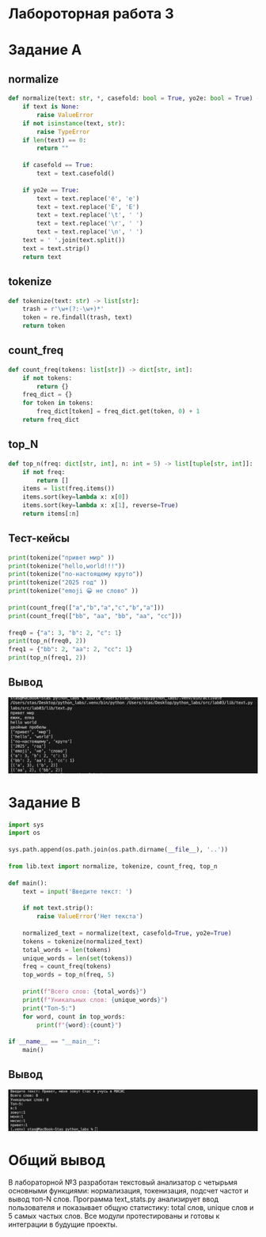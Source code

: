 # Лабороторная работа 3

# Задание A
## normalize

```python
def normalize(text: str, *, casefold: bool = True, yo2e: bool = True) -> str:
    if text is None:
        raise ValueError
    if not isinstance(text, str):
        raise TypeError
    if len(text) == 0:
        return ""

    if casefold == True:
        text = text.casefold()

    if yo2e == True:
        text = text.replace('ё', 'е')
        text = text.replace('Ё', 'Е')
        text = text.replace('\t', ' ')
        text = text.replace('\r', ' ')
        text = text.replace('\n', ' ')
    text = ' '.join(text.split())
    text = text.strip()
    return text
```
## tokenize

```python
def tokenize(text: str) -> list[str]:
    trash = r'\w+(?:-\w+)*'
    token = re.findall(trash, text)
    return token
```
## count_freq

```python
def count_freq(tokens: list[str]) -> dict[str, int]:
    if not tokens:
        return {}
    freq_dict = {}
    for token in tokens:
        freq_dict[token] = freq_dict.get(token, 0) + 1
    return freq_dict
```

## top_N

```python
def top_n(freq: dict[str, int], n: int = 5) -> list[tuple[str, int]]:
    if not freq:
        return []
    items = list(freq.items())
    items.sort(key=lambda x: x[0])          
    items.sort(key=lambda x: x[1], reverse=True)
    return items[:n]
```

## Тест-кейсы

```python
print(tokenize("привет мир" ))
print(tokenize("hello,world!!!"))
print(tokenize("по-настоящему круто"))
print(tokenize("2025 год" ))
print(tokenize("emoji 😀 не слово" ))

print(count_freq(["a","b","a","c","b","a"]))
print(count_freq(["bb", "aa", "bb", "aa", "cc"]))

freq0 = {"a": 3, "b": 2, "c": 1}
print(top_n(freq0, 2))
freq1 = {"bb": 2, "aa": 2, "cc": 1}
print(top_n(freq1, 2))
```

## Вывод
![Картинка 1](../../images/lab03/text_output.png)

# Задание B

```python
import sys
import os

sys.path.append(os.path.join(os.path.dirname(__file__), '..'))

from lib.text import normalize, tokenize, count_freq, top_n

def main():
    text = input('Введите текст: ')
    
    if not text.strip():
        raise ValueError('Нет текста')
    
    normalized_text = normalize(text, casefold=True, yo2e=True)
    tokens = tokenize(normalized_text)
    total_words = len(tokens)
    unique_words = len(set(tokens))
    freq = count_freq(tokens)
    top_words = top_n(freq, 5)
    
    print(f"Всего слов: {total_words}")
    print(f"Уникальных слов: {unique_words}")
    print("Топ-5:")
    for word, count in top_words:
        print(f"{word}:{count}")

if __name__ == "__main__":
    main()
```
## Вывод
![Картинка 2](../../images/lab03/text_stats_output.png)

# Общий вывод

В лабораторной №3 разработан текстовый анализатор с четырьмя основными функциями: нормализация, токенизация, подсчет частот и вывод топ-N слов. Программа text_stats.py анализирует ввод пользователя и показывает общую статистику: total слов, unique слов и 5 самых частых слов. Все модули протестированы и готовы к интеграции в будущие проекты.